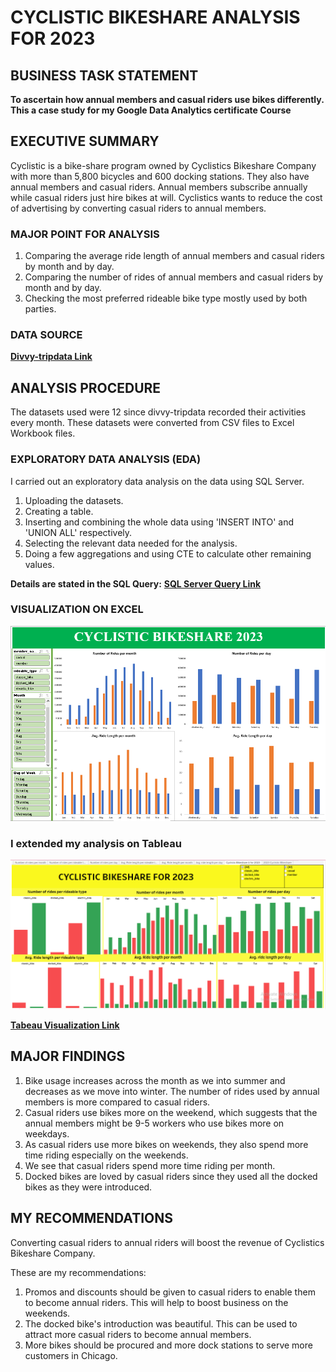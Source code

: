 # CYCLISTIC BIKESHARE ANALYSIS FOR 2023

## BUSINESS TASK STATEMENT
**To ascertain how annual members and casual riders use bikes differently.** 
**This a case study for my Google Data Analytics certificate Course**

## EXECUTIVE SUMMARY
Cyclistic  is a bike-share program owned by Cyclistics Bikeshare Company with more than 5,800 bicycles and 600 docking stations. 
They also have annual members and casual riders. 
Annual members subscribe annually while casual riders just hire bikes at will. 
Cyclistics wants to reduce the cost of advertising by converting casual riders to annual members.


### MAJOR POINT FOR ANALYSIS
1.  Comparing the average ride length of annual members and casual riders by month and by day.
2.  Comparing the number of rides of annual members and casual riders by month and by day.
3.  Checking the most preferred rideable bike type mostly used by both parties.

### DATA SOURCE
**[Divvy-tripdata Link](https://divvy-tripdata.s3.amazonaws.com/index.html)**


## ANALYSIS PROCEDURE
The datasets used were 12 since divvy-tripdata recorded their activities every month.
These datasets were converted from CSV files to Excel Workbook files.

### EXPLORATORY DATA ANALYSIS (EDA)
I carried out an exploratory data analysis on the data using SQL Server.
1.  Uploading the datasets.
2.  Creating a table.
3.  Inserting and combining the whole data using 'INSERT INTO' and 'UNION ALL' respectively.
4.  Selecting the relevant data needed for the analysis.
5.  Doing a few aggregations and using CTE to calculate other remaining values.

**Details are stated in the SQL Query:** **[SQL Server Query Link](bikeshare_combine_dataset.sql)**



### VISUALIZATION ON EXCEL
![image](bikeshare_excel.PNG)





### **I extended my analysis on Tableau**
![image](tab.PNG)

**[Tabeau Visualization Link](https://public.tableau.com/views/2023CyclisticBikeshare/CyclisticBikeshareAfor2023?:language=en-US&:sid=&:redirect=auth&:display_count=n&:origin=viz_share_link)**

## MAJOR FINDINGS
1.  Bike usage increases across the month as we into summer and decreases as we move into winter. The number of rides used by annual members is more compared to casual riders.
2. Casual riders use bikes more on the weekend, which suggests that the annual members might be 9-5 workers who use bikes more on weekdays.
3.  As casual riders use more bikes on weekends, they also spend more time riding especially on the weekends.
4.  We see that casual riders spend more time riding per month.
5.  Docked bikes are loved by casual riders since they used all the docked bikes as they were introduced.

## MY RECOMMENDATIONS
Converting casual riders to annual riders will boost the revenue of Cyclistics Bikeshare Company. 

These are my recommendations:
1.  Promos and discounts should be given to casual riders to enable them to become annual riders. This will help to boost business on the weekends.
2. The docked bike's introduction was beautiful. This can be used to attract more casual riders to become annual members.
3.  More bikes should be procured and more dock stations to serve more customers in Chicago.












